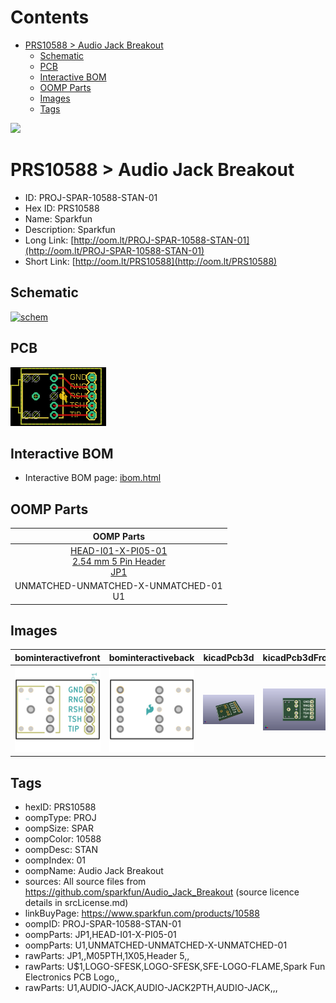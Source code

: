 



Contents
========

* [PRS10588 > Audio Jack Breakout](#prs10588--audio-jack-breakout)
	* [Schematic](#schematic)
	* [PCB](#pcb)
	* [Interactive BOM](#interactive-bom)
	* [OOMP Parts](#oomp-parts)
	* [Images](#images)
	* [Tags](#tags)
  
![][im]
# PRS10588 > Audio Jack Breakout

- ID: PROJ-SPAR-10588-STAN-01
- Hex ID: PRS10588
- Name: Sparkfun
- Description: Sparkfun
- Long Link: [http://oom.lt/PROJ-SPAR-10588-STAN-01](http://oom.lt/PROJ-SPAR-10588-STAN-01)
- Short Link: [http://oom.lt/PRS10588](http://oom.lt/PRS10588)

## Schematic
  
[![schem](eagleSchemImage.png)](eagleSchemImage.png)
## PCB
  
[![pcb](eagleImage.png)](eagleImage.png)
## Interactive BOM

- Interactive BOM page: [ibom.html](https://htmlpreview.github.io/?https://github.com/oomlout/oomlout_OOMP_projects/blob/main/PROJ-SPAR-10588-STAN-01/kicad/bom/ibom.html)

## OOMP Parts
  

|OOMP Parts|
| :---: |
|[HEAD-I01-X-PI05-01<br> 2.54 mm 5 Pin Header<br> JP1](https://github.com/oomlout/oomlout_OOMP_parts/tree/main/HEAD-I01-X-PI05-01/)|
|UNMATCHED-UNMATCHED-X-UNMATCHED-01<BR>U1|

## Images
  
  

|bominteractivefront|bominteractiveback|kicadPcb3d|kicadPcb3dFront|kicadPcb3dBack|eagleImage|eagleSchemImage|
| :---: | :---: | :---: | :---: | :---: | :---: | :---: |
|[![bominteractivefront](bomFront_140.png)](bomFront.png)|[![bominteractiveback](bomBack_140.png)](bomBack.png)|[![kicadPcb3d](kicadPcb3d_140.png)](kicadPcb3d.png)|[![kicadPcb3dFront](kicadPcb3dFront_140.png)](kicadPcb3dFront.png)|[![kicadPcb3dBack](kicadPcb3dBack_140.png)](kicadPcb3dBack.png)|[![eagleImage](eagleImage_140.png)](eagleImage.png)|[![eagleSchemImage](eagleSchemImage_140.png)](eagleSchemImage.png)|

## Tags

- hexID: PRS10588
- oompType: PROJ
- oompSize: SPAR
- oompColor: 10588
- oompDesc: STAN
- oompIndex: 01
- oompName: Audio Jack Breakout
- sources: All source files from https://github.com/sparkfun/Audio_Jack_Breakout (source licence details in srcLicense.md)
- linkBuyPage: https://www.sparkfun.com/products/10588
- oompID: PROJ-SPAR-10588-STAN-01
- oompParts: JP1,HEAD-I01-X-PI05-01
- oompParts: U1,UNMATCHED-UNMATCHED-X-UNMATCHED-01
- rawParts: JP1,,M05PTH,1X05,Header 5,,
- rawParts: U$1,LOGO-SFESK,LOGO-SFESK,SFE-LOGO-FLAME,Spark Fun Electronics PCB Logo,,
- rawParts: U1,AUDIO-JACK,AUDIO-JACK2PTH,AUDIO-JACK,,,



[im]: kicadPcb3d_450.png
